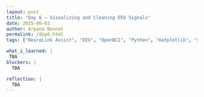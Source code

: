 ```yaml
---
layout: post
title: "Day 6 – Visualizing and Cleaning EEG Signals"
date: 2025-06-03
author: Arpana Basnet
permalink: /day6.html
tags: ["NeuroLink Assist", "EEG", "OpenBCI", "Python", "matplotlib", "signal processing", "artifact removal", "alpha waves"]

what_i_learned: |
 TBA
blockers: |
  TBA

reflection: |
  TBA
---
```

